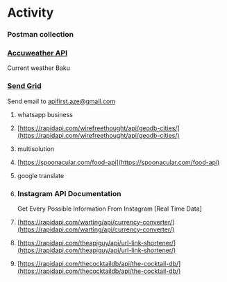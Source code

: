 # Activity

### Postman collection

### [Accuweather API](https://developer.accuweather.com/)

Current weather Baku

### [Send Grid](https://sendgrid.com/)

Send email to apifirst.aze@gmail.com

1. whatsapp business
2. [https://rapidapi.com/wirefreethought/api/geodb-cities/](https://rapidapi.com/wirefreethought/api/geodb-cities/)
3. multisolution
4. [https://spoonacular.com/food-api](https://spoonacular.com/food-api)
5. google translate
6.  ### Instagram API Documentation

    Get Every Possible Information From Instagram \[Real Time Data]
7. [https://rapidapi.com/warting/api/currency-converter/](https://rapidapi.com/warting/api/currency-converter/)
8. [https://rapidapi.com/theapiguy/api/url-link-shortener/](https://rapidapi.com/theapiguy/api/url-link-shortener/)
9. [https://rapidapi.com/thecocktaildb/api/the-cocktail-db/](https://rapidapi.com/thecocktaildb/api/the-cocktail-db/)
